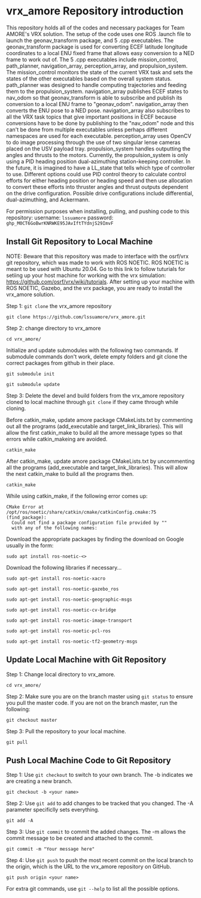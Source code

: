 # vrx_amore Repository introduction
This repository holds all of the codes and necessary packages for Team AMORE's VRX solution. The setup of the code uses one ROS .launch file to launch the geonav_transform package, and 5 .cpp executables. The geonav_transform package is used for converting ECEF latitude longitude coordinates to a local ENU fixed frame that allows easy conversion to a NED frame to work out of. The 5 .cpp executables include mission_control, path_planner, navigation_array, perception_array, and propulsion_system. The mission_control monitors the state of the current VRX task and sets the states of the other executables based on the overall system status. path_planner was designed to handle computing trajectories and feeding them to the propulsion_system. navigation_array publishes ECEF states to nav_odom so that geonav_transform is able to subscribe and publish its conversion to a local ENU frame to "geonav_odom". navigation_array then converts the ENU pose to a NED pose. navigation_array also subscribes to all the VRX task topics that give important positions in ECEF because conversions have to be done by publishing to the "nav_odom" node and this can't be done from multiple executables unless perhaps different namespaces are used for each executable. perception_array uses OpenCV to do image processing through the use of two singular lense cameras placed on the USV payload tray. propulsion_system handles outputting the angles and thrusts to the motors. Currently, the propulsion_system is only using a PID heading position dual-azimuthing station-keeping controller. In the future, it is imagined to have a LL_state that tells which type of controller to use. Different options could use PID control theory to calculate control efforts for either heading position or heading speed and then use allocation to convert these efforts into thruster angles and thrust outputs dependent on the drive configuration. Possible drive configurations include differential, dual-azimuthing, and Ackermann.

For permission purposes when installing, pulling, and pushing code to this repository:
username: ```lssuamore```
password: ```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```


## Install Git Repository to Local Machine
NOTE: Beware that this repository was made to interface with the osrf/vrx git repository, which was made to work with ROS NOETIC. ROS NOETIC is meant to be used with Ubuntu 20.04. Go to this link to follow tuturials for setiing up your host machine for working with the vrx simulation: https://github.com/osrf/vrx/wiki/tutorials. After setting up your machine with ROS NOETIC, Gazebo, and the vrx package, you are ready to install the vrx_amore solution.

Step 1: ```git clone``` the vrx_amore repository
```
git clone https://github.com/lssuamore/vrx_amore.git
```
Step 2: change directory to vrx_amore
```
cd vrx_amore/
```
Initialize and update submodules with the following two commands. If submodule commands don't work, delete empty folders and git clone the correct packages from github in their place.
```
git submodule init
```
```
git submodule update
```
Step 3: Delete the devel and build folders from the vrx_amore repository cloned to local machine through ```git clone``` if they came through while cloning.

Before catkin_make, update amore package CMakeLists.txt by commenting out all the programs (add_executable and target_link_libraries). This will allow the first catkin_make to build all the amore message types so that errors while catkin_makeing are avoided.
```
catkin_make
```
After catkin_make, update amore package CMakeLists.txt by uncommenting all the programs (add_executable and target_link_libraries). This will allow the next catkin_make to build all the programs then.
```
catkin_make
```
While using catkin_make, if the following error comes up:
```
CMake Error at /opt/ros/noetic/share/catkin/cmake/catkinConfig.cmake:75 (find_package):
  Could not find a package configuration file provided by ""
  with any of the following names:
```
Download the appropriate packages by finding the download on Google usually in the form:
```
sudo apt install ros-noetic-<>
```
Download the following libraries if necessary...
```
sudo apt-get install ros-noetic-xacro
```
```
sudo apt-get install ros-noetic-gazebo_ros
```
```
sudo apt-get install ros-noetic-geographic-msgs
```
```
sudo apt-get install ros-noetic-cv-bridge
```
```
sudo apt-get install ros-noetic-image-transport
```
```
sudo apt-get install ros-noetic-pcl-ros
```
```
sudo apt-get install ros-noetic-tf2-geometry-msgs
```

## Update Local Machine with Git Repository
Step 1: Change local directory to vrx_amore.
```
cd vrx_amore/
```
Step 2: Make sure you are on the branch master using ```git status``` to ensure you pull the master code. If you are not on the branch master, run the following:
```
git checkout master
```
Step 3: Pull the repository to your local machine.
```
git pull
```

## Push Local Machine Code to Git Repository
Step 1: Use ```git checkout``` to switch to your own branch. The -b indicates we are creating a new branch.
```
git checkout -b <your name>
```
Step 2: Use ```git add``` to add changes to be tracked that you changed. The -A parameter specificlly sets everything.
```
git add -A
```
Step 3: Use ```git commit``` to commit the added changes. The -m allows the commit message to be created and attached to the commit.
```
git commit -m "Your message here"
```
Step 4: Use ```git push``` to push the most recent commit on the local branch <your name> to the origin, which is the URL to the vrx_amore repository on GitHub.
```
git push origin <your name>
```

For extra git commands, use ```git --help``` to list all the possible options.
